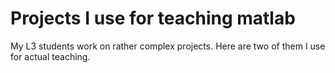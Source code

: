 # Projects I use for teaching matlab

My L3 students work on rather complex projects. Here are two of them I use for actual teaching.
